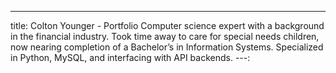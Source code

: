 ---
title: Colton Younger - Portfolio
Computer science expert with a background in the financial industry. Took time away to care for special needs children, now nearing completion of a Bachelor’s in Information Systems. Specialized in Python, MySQL, and interfacing with API backends.
---:

